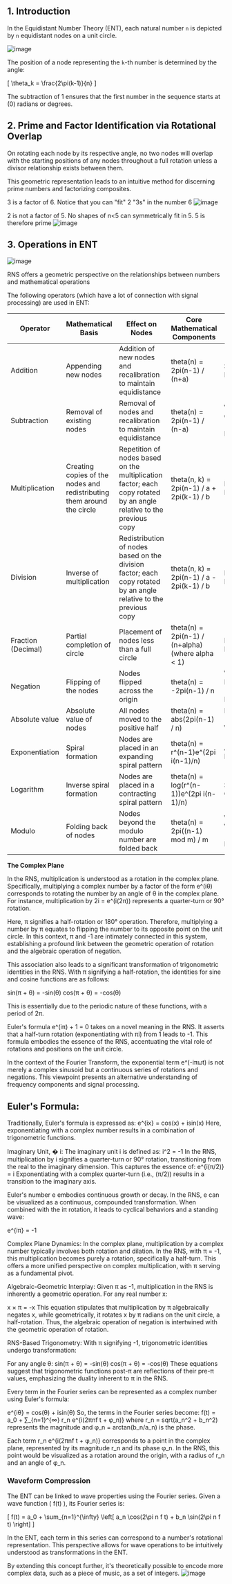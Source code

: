 
## 1. Introduction

In the Equidistant Number Theory (ENT), each natural number `n` is depicted by `n` equidistant nodes on a unit circle. 

![image](https://github.com/jconorgrogan/Grogan-Rotational-Number-Theory/assets/130090573/d94798c6-aa7c-4ece-84b2-6a17fab5192b)


The position of a node representing the `k`-th number is determined by the angle:

\[ \theta_k = \frac{2\pi(k-1)}{n} \]

The subtraction of 1 ensures that the first number in the sequence starts at \(0\) radians or degrees.

## 2. Prime and Factor Identification via Rotational Overlap

On rotating each node by its respective angle, no two nodes will overlap with the starting positions of any nodes throughout a full rotation unless a divisor relationship exists between them.

This geometric representation leads to an intuitive method for discerning prime numbers and factorizing composites.

3 is a factor of 6. Notice that you can "fit" 2 "3s" in the number 6
![image](https://github.com/jconorgrogan/Grogan-Rotational-Number-Theory/assets/130090573/8f04aa3c-5ee2-4f4a-b60c-ac3f1c119bc4)


2 is not a factor of 5. No shapes of n<5 can symmetrically fit in 5. 5 is therefore prime
![image](https://github.com/jconorgrogan/Grogan-Rotational-Number-Theory/assets/130090573/73a1a797-ec5e-425d-a7b3-c13ca8ea1a43)


## 3. Operations in ENT

![image](https://github.com/jconorgrogan/Grogan-Rotational-Number-Theory/assets/130090573/29b221f0-c7b1-48f9-bdf8-db6c8175d570)

RNS offers a geometric perspective on the relationships between numbers and mathematical operations

The following operators (which have a lot of connection with signal processing) are used in ENT:

| Operator       | Mathematical Basis         | Effect on Nodes | Core Mathematical Components  | DSP Connection      |
| -------------- | -------------------------- | --------------- | ----------------------------- | ------------------- |
| Addition       | Appending new nodes        | Addition of new nodes and recalibration to maintain equidistance | theta(n) = 2pi(n-1) / (n+a) | Superposition Principle |
| Subtraction    | Removal of existing nodes  | Removal of nodes and recalibration to maintain equidistance | theta(n) = 2pi(n-1) / (n-a) | Wave Cancellation (Destructive Interference) |
| Multiplication | Creating copies of the nodes and redistributing them around the circle | Repetition of nodes based on the multiplication factor; each copy rotated by an angle relative to the previous copy | theta(n, k) = 2pi(n-1) / a + 2pi(k-1) / b | Frequency Modulation |
| Division       | Inverse of multiplication  | Redistribution of nodes based on the division factor; each copy rotated by an angle relative to the previous copy | theta(n, k) = 2pi(n-1) / a - 2pi(k-1) / b | Frequency Demodulation |
| Fraction (Decimal) | Partial completion of circle | Placement of nodes less than a full circle | theta(n) = 2pi(n-1) / (n+alpha) (where alpha < 1) | Phase Modulation |
| Negation       | Flipping of the nodes      | Nodes flipped across the origin | theta(n) = -2pi(n-1) / n | Wave Inversion (180 Degree Phase Shift) |
| Absolute value | Absolute value of nodes    | All nodes moved to the positive half | theta(n) = abs(2pi(n-1) / n) | Rectification (All Positive Wave) |
| Exponentiation | Spiral formation           | Nodes are placed in an expanding spiral pattern | theta(n) = r^(n-1)e^(2pi i(n-1)/n) | Amplitude Modulation |
| Logarithm      | Inverse spiral formation   | Nodes are placed in a contracting spiral pattern | theta(n) = log(r^(n-1))e^(2pi i(n-1)/n) | Signal Compression |
| Modulo         | Folding back of nodes      | Nodes beyond the modulo number are folded back | theta(n) = 2pi((n-1) mod m) / m | Wave Wrapping (Overflow Handling) |

**The Complex Plane**

In the RNS, multiplication is understood as a rotation in the complex plane. Specifically, multiplying a complex number by a factor of the form e^(iθ) corresponds to rotating the number by an angle of θ in the complex plane. For instance, multiplication by 2i = e^(i(2π)) represents a quarter-turn or 90° rotation.

Here, π signifies a half-rotation or 180° operation. Therefore, multiplying a number by π equates to flipping the number to its opposite point on the unit circle. In this context, π and -1 are intimately connected in this system, establishing a profound link between the geometric operation of rotation and the algebraic operation of negation.

This association also leads to a significant transformation of trigonometric identities in the RNS. With π signifying a half-rotation, the identities for sine and cosine functions are as follows:

sin(π + θ) = -sin(θ)
cos(π + θ) = -cos(θ)

This is essentially due to the periodic nature of these functions, with a period of 2π.

Euler's formula e^(iπ) + 1 = 0 takes on a novel meaning in the RNS. It asserts that a half-turn rotation (exponentiating with πi) from 1 leads to -1. This formula embodies the essence of the RNS, accentuating the vital role of rotations and positions on the unit circle.

In the context of the Fourier Transform, the exponential term e^(-iπωt) is not merely a complex sinusoid but a continuous series of rotations and negations. This viewpoint presents an alternative understanding of frequency components and signal processing.

## Euler's Formula:

Traditionally, Euler's formula is expressed as:
e^{ix} = cos(x) + isin(x)
Here, exponentiating with a complex number results in a combination of trigonometric functions.

Imaginary Unit, 
�
i:
The imaginary unit i is defined as:
i^2 = -1
In the RNS, multiplication by i signifies a quarter-turn or 90° rotation, transitioning from the real to the imaginary dimension. This captures the essence of:
e^{i(π/2)} = i
Exponentiating with a complex quarter-turn (i.e., (π/2)) results in a transition to the imaginary axis.

Euler's number e embodies continuous growth or decay. In the RNS, e can be visualized as a continuous, compounded transformation. When combined with the iπ rotation, it leads to cyclical behaviors and a standing wave:

e^{iπ} = -1

Complex Plane Dynamics:
In the complex plane, multiplication by a complex number typically involves both rotation and dilation. In the RNS, with π = -1, this multiplication becomes purely a rotation, specifically a half-turn. This offers a more unified perspective on complex multiplication, with π serving as a fundamental pivot.

Algebraic-Geometric Interplay:
Given π as -1, multiplication in the RNS is inherently a geometric operation. For any real number x:

x × π = -x
This equation stipulates that multiplication by π algebraically negates x, while geometrically, it rotates x by π radians on the unit circle, a half-rotation. Thus, the algebraic operation of negation is intertwined with the geometric operation of rotation.

RNS-Based Trigonometry:
With π signifying -1, trigonometric identities undergo transformation:

For any angle θ:
sin(π + θ) = -sin(θ)
cos(π + θ) = -cos(θ)
These equations suggest that trigonometric functions post-π are reflections of their pre-π values, emphasizing the duality inherent to π in the RNS.

Every term in the Fourier series can be represented as a complex number using Euler's formula:

e^{iθ} = cos(θ) + isin(θ)
So, the terms in the Fourier series become:
f(t) = a_0 + ∑_{n=1}^{∞} r_n e^{i(2πnf t + φ_n)}
where r_n = sqrt(a_n^2 + b_n^2) represents the magnitude and φ_n = arctan(b_n/a_n) is the phase.

Each term r_n e^{i(2πnf t + φ_n)} corresponds to a point in the complex plane, represented by its magnitude r_n and its phase φ_n. In the RNS, this point would be visualized as a rotation around the origin, with a radius of r_n and an angle of φ_n.

### Waveform Compression

The ENT can be linked to wave properties using the Fourier series. Given a wave function \( f(t) \), its Fourier series is:

\[ f(t) = a_0 + \sum_{n=1}^{\infty} \left[ a_n \cos(2\pi n f t) + b_n \sin(2\pi n f t) \right] \]

In the ENT, each term in this series can correspond to a number's rotational representation. This perspective allows for wave operations to be intuitively understood as transformations in the ENT.

By extending this concept further, it's theoretically possible to encode more complex data, such as a piece of music, as a set of integers. 
![image](https://github.com/jconorgrogan/Grogan-Rotational-Number-Theory/assets/130090573/8e9b6e96-5dad-43d8-bc64-89640e0c4b8b)

